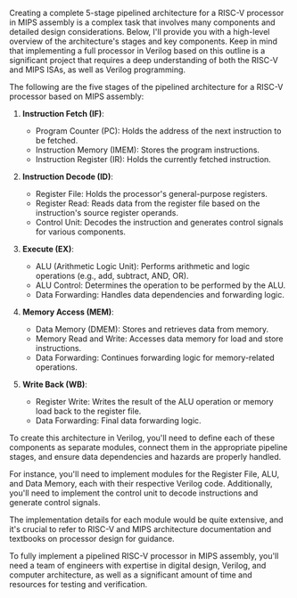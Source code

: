 Creating a complete 5-stage pipelined architecture for a RISC-V processor in MIPS assembly is a complex task that involves many components and detailed design considerations. Below, I'll provide you with a high-level overview of the architecture's stages and key components. Keep in mind that implementing a full processor in Verilog based on this outline is a significant project that requires a deep understanding of both the RISC-V and MIPS ISAs, as well as Verilog programming.

The following are the five stages of the pipelined architecture for a RISC-V processor based on MIPS assembly:

1. **Instruction Fetch (IF)**:
   - Program Counter (PC): Holds the address of the next instruction to be fetched.
   - Instruction Memory (IMEM): Stores the program instructions.
   - Instruction Register (IR): Holds the currently fetched instruction.

2. **Instruction Decode (ID)**:
   - Register File: Holds the processor's general-purpose registers.
   - Register Read: Reads data from the register file based on the instruction's source register operands.
   - Control Unit: Decodes the instruction and generates control signals for various components.
   
3. **Execute (EX)**:
   - ALU (Arithmetic Logic Unit): Performs arithmetic and logic operations (e.g., add, subtract, AND, OR).
   - ALU Control: Determines the operation to be performed by the ALU.
   - Data Forwarding: Handles data dependencies and forwarding logic.

4. **Memory Access (MEM)**:
   - Data Memory (DMEM): Stores and retrieves data from memory.
   - Memory Read and Write: Accesses data memory for load and store instructions.
   - Data Forwarding: Continues forwarding logic for memory-related operations.

5. **Write Back (WB)**:
   - Register Write: Writes the result of the ALU operation or memory load back to the register file.
   - Data Forwarding: Final data forwarding logic.

To create this architecture in Verilog, you'll need to define each of these components as separate modules, connect them in the appropriate pipeline stages, and ensure data dependencies and hazards are properly handled.

For instance, you'll need to implement modules for the Register File, ALU, and Data Memory, each with their respective Verilog code. Additionally, you'll need to implement the control unit to decode instructions and generate control signals.

The implementation details for each module would be quite extensive, and it's crucial to refer to RISC-V and MIPS architecture documentation and textbooks on processor design for guidance.

To fully implement a pipelined RISC-V processor in MIPS assembly, you'll need a team of engineers with expertise in digital design, Verilog, and computer architecture, as well as a significant amount of time and resources for testing and verification.
